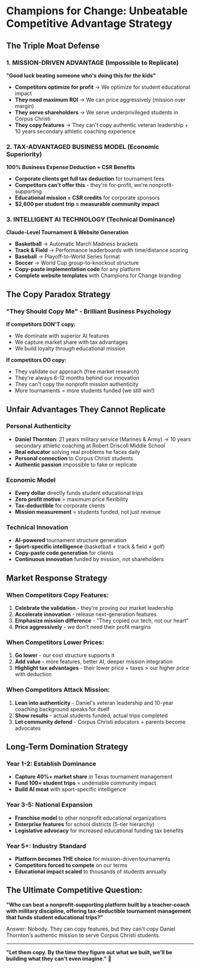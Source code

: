 # Champions for Change: Unbeatable Competitive Advantage Strategy

## The Triple Moat Defense

### 1. MISSION-DRIVEN ADVANTAGE (Impossible to Replicate)
**"Good luck beating someone who's doing this for the kids"**

- **Competitors optimize for profit** → We optimize for student educational impact
- **They need maximum ROI** → We can price aggressively (mission over margin)
- **They serve shareholders** → We serve underprivileged students in Corpus Christi
- **They copy features** → They can't copy authentic veteran leadership + 10 years secondary athletic coaching experience

### 2. TAX-ADVANTAGED BUSINESS MODEL (Economic Superiority)
**100% Business Expense Deduction + CSR Benefits**

- **Corporate clients get full tax deduction** for tournament fees
- **Competitors can't offer this** - they're for-profit, we're nonprofit-supporting
- **Educational mission = CSR credits** for corporate sponsors
- **$2,600 per student trip = measurable community impact**

### 3. INTELLIGENT AI TECHNOLOGY (Technical Dominance)
**Claude-Level Tournament & Website Generation**

- **Basketball** → Automatic March Madness brackets
- **Track & Field** → Performance leaderboards with time/distance scoring
- **Baseball** → Playoff-to-World Series format
- **Soccer** → World Cup group-to-knockout structure
- **Copy-paste implementation code** for any platform
- **Complete website templates** with Champions for Change branding

## The Copy Paradox Strategy

### "They Should Copy Me" - Brilliant Business Psychology

**If competitors DON'T copy:**
- We dominate with superior AI features
- We capture market share with tax advantages
- We build loyalty through educational mission

**If competitors DO copy:**
- They validate our approach (free market research)
- They're always 6-12 months behind our innovation
- They can't copy the nonprofit mission authenticity
- More tournaments = more students funded (we still win!)

## Unfair Advantages They Cannot Replicate

### Personal Authenticity
- **Daniel Thornton**: 21 years military service (Marines & Army) → 10 years secondary athletic coaching at Robert Driscoll Middle School
- **Real educator** solving real problems he faces daily
- **Personal connection** to Corpus Christi students
- **Authentic passion** impossible to fake or replicate

### Economic Model
- **Every dollar** directly funds student educational trips
- **Zero profit motive** = maximum price flexibility
- **Tax-deductible** for corporate clients
- **Mission measurement** = students funded, not just revenue

### Technical Innovation
- **AI-powered** tournament structure generation
- **Sport-specific intelligence** (basketball ≠ track & field ≠ golf)
- **Copy-paste code generation** for clients
- **Continuous innovation** funded by mission, not shareholders

## Market Response Strategy

### When Competitors Copy Features:
1. **Celebrate the validation** - they're proving our market leadership
2. **Accelerate innovation** - release next-generation features
3. **Emphasize mission difference** - "They copied our tech, not our heart"
4. **Price aggressively** - we don't need their profit margins

### When Competitors Lower Prices:
1. **Go lower** - our cost structure supports it
2. **Add value** - more features, better AI, deeper mission integration
3. **Highlight tax advantages** - their lower price + taxes > our higher price with deduction

### When Competitors Attack Mission:
1. **Lean into authenticity** - Daniel's veteran leadership and 10-year coaching background speaks for itself
2. **Show results** - actual students funded, actual trips completed
3. **Let community defend** - Corpus Christi educators + parents become advocates

## Long-Term Domination Strategy

### Year 1-2: Establish Dominance
- **Capture 40%+ market share** in Texas tournament management
- **Fund 100+ student trips** = undeniable community impact
- **Build AI moat** with sport-specific intelligence

### Year 3-5: National Expansion
- **Franchise model** to other nonprofit educational organizations
- **Enterprise features** for school districts (5-tier hierarchy)
- **Legislative advocacy** for increased educational funding tax benefits

### Year 5+: Industry Standard
- **Platform becomes THE choice** for mission-driven tournaments
- **Competitors forced to compete** on our terms
- **Educational impact scaled** to thousands of students annually

## The Ultimate Competitive Question:

**"Who can beat a nonprofit-supporting platform built by a teacher-coach with military discipline, offering tax-deductible tournament management that funds student educational trips?"**

Answer: Nobody. They can copy features, but they can't copy Daniel Thornton's authentic mission to serve Corpus Christi students.

---

**"Let them copy. By the time they figure out what we built, we'll be building what they can't even imagine."** 🎯